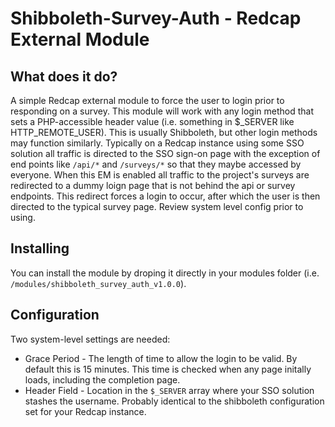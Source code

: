 # Shibboleth-Survey-Auth - Redcap External Module

## What does it do?

A simple Redcap external module to force the user to login prior to responding on a survey. This module will work with any login method that sets a PHP-accessible header value (i.e. something in $_SERVER like HTTP_REMOTE_USER). This is usually Shibboleth, but other login methods may function similarly. Typically on a Redcap instance using some SSO solution all traffic is directed to the SSO sign-on page with the exception of end points like `/api/*` and `/surveys/*` so that they maybe accessed by everyone. When this EM is enabled all traffic to the project's surveys are redirected to a dummy loign page that is not behind the api or survey endpoints. This redirect forces a login to occur, after which the user is then directed to the typical survey page. Review system level config prior to using.

## Installing

You can install the module by droping it directly in your modules folder (i.e. `/modules/shibboleth_survey_auth_v1.0.0`).

## Configuration

Two system-level settings are needed:

* Grace Period - The length of time to allow the login to be valid. By default this is 15 minutes. This time is checked when any page initally loads, including the completion page.
* Header Field - Location in the `$_SERVER` array where your SSO solution stashes the username. Probably identical to the shibboleth configuration set for your Redcap instance.
